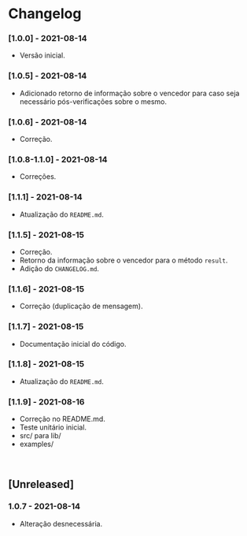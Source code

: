 # Changelog

### [1.0.0] - 2021-08-14 
- Versão inicial.

### [1.0.5] - 2021-08-14 
- Adicionado retorno de informação sobre o vencedor para caso seja necessário pós-verificações sobre o mesmo.

### [1.0.6] - 2021-08-14
- Correção.

### [1.0.8-1.1.0] - 2021-08-14
- Correções.

### [1.1.1] - 2021-08-14 
- Atualização do `README.md`.

### [1.1.5] - 2021-08-15
- Correção.
- Retorno da informação sobre o vencedor para o método `result`.
- Adição do `CHANGELOG.md`.

### [1.1.6] - 2021-08-15
- Correção (duplicação de mensagem).

### [1.1.7] - 2021-08-15
- Documentação inicial do código.

### [1.1.8] - 2021-08-15
- Atualização do `README.md`.

### [1.1.9] - 2021-08-16
- Correção no README.md.
- Teste unitário inicial.
- src/ para lib/
- examples/

<br />

## [Unreleased]
### 1.0.7 - 2021-08-14 
- Alteração desnecessária.
